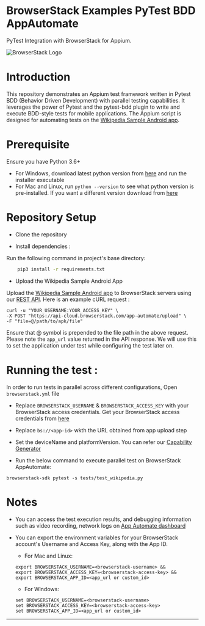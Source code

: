 # BrowserStack Examples PyTest BDD AppAutomate

PyTest Integration with BrowserStack for Appium.

![BrowserStack Logo](https://d98b8t1nnulk5.cloudfront.net/production/images/layout/logo-header.png?1469004780)

# Introduction

This repository demonstrates an Appium test framework written in Pytest BDD (Behavior Driven Development) with parallel testing capabilities. It leverages the power of Pytest and the pytest-bdd plugin to write and execute BDD-style tests for mobile applications. 
The Appium script is designed for automating tests on the [Wikipedia Sample Android app](https://www.browserstack.com/app-automate/sample-apps/android/WikipediaSample.apk). 

# Prerequisite

Ensure you have Python 3.6+
    
- For Windows, download latest python version from [here](https://www.python.org/downloads/windows/) and run the installer executable
- For Mac and Linux, run `python --version` to see what python version is pre-installed. If you want a different version download from [here](https://www.python.org/downloads/)

# Repository Setup

- Clone the repository

- Install dependencies :

Run the following command in project's base directory:
```sh
    pip3 install -r requirements.txt
```

- Upload the Wikipedia Sample Android App

Upload the [Wikipedia Sample Android app](https://www.browserstack.com/app-automate/sample-apps/android/WikipediaSample.apk) to BrowserStack servers using our [REST API](https://www.browserstack.com/docs/app-automate/api-reference/appium/apps#upload-an-app). Here is an example cURL request :

```
curl -u "YOUR_USERNAME:YOUR_ACCESS_KEY" \
-X POST "https://api-cloud.browserstack.com/app-automate/upload" \
-F "file=@/path/to/apk/file"
```

Ensure that @ symbol is prepended to the file path in the above request. Please note the `app_url` value returned in the API response. We will use this to set the application under test while configuring the test later on.

# Running the test :

In order to run tests in parallel across different configurations, Open `browserstack.yml` file

- Replace `BROWSERSTACK_USERNAME` & `BROWSERSTACK_ACCESS_KEY` with your BrowserStack access credentials. Get your BrowserStack access credentials from [here](https://www.browserstack.com/accounts/settings)

- Replace `bs://<app-id>` wkth the URL obtained from app upload step

- Set the deviceName and platformVersion. You can refer our [Capability Generator](https://www.browserstack.com/app-automate/capabilities)
    
- Run the below command to execute parallel test on BrowserStack AppAutomate:
```
browserstack-sdk pytest -s tests/test_wikipedia.py
```

# Notes
- You can access the test execution results, and debugging information such as video recording, network logs on [App Automate dashboard](https://app-automate.browserstack.com/dashboard)

- You can export the environment variables for your BrowserStack account's Username and Access Key, along with the App ID.

    - For Mac and Linux: 
    ```
    export BROWSERSTACK_USERNAME=<browserstack-username> &&
    export BROWSERSTACK_ACCESS_KEY=<browserstack-access-key> &&
    export BROWSERSTACK_APP_ID=<app_url or custom_id>
    ```
    - For Windows:
    ```
    set BROWSERSTACK_USERNAME=<browserstack-username> 
    set BROWSERSTACK_ACCESS_KEY=<browserstack-access-key> 
    set BROWSERSTACK_APP_ID=<app_url or custom_id>
    ```

---
